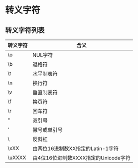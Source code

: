 # 转义字符

## 转义字符列表

| 转义字符   | 含义                        |
|--------|---------------------------|
| \o     | NUL字符                     |
| \b     | 退格符                       |
| \t     | 水平制表符                     |
| \n     | 换行符                       |
| \v     | 垂直制表符                     |
| \f     | 换页符                       |
| \r     | 回车符                       |
| \"     | 双引号                       |
| \'     | 撇号或单引号                    |
| \\     | 反斜杠                       |
| \xXX   | 由两位16进制数XX指定的Latin-1字符    |
| \uXXXX | 由4位16位进制数XXXX指定的Unicode字符 |
